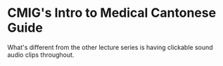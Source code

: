 # CMIG's Intro to Medical Cantonese Guide


What's different from the other lecture series is having clickable sound audio clips throughout.
